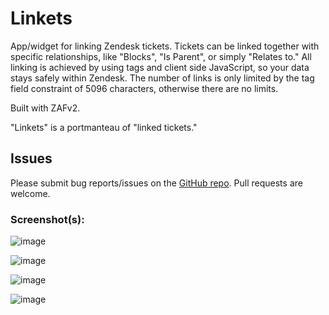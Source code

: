 # Linkets

App/widget for linking Zendesk tickets. Tickets can be linked together with specific relationships,
like "Blocks", "Is Parent", or simply "Relates to." All linking is achieved by using tags and
client side JavaScript, so your data stays safely within Zendesk. The number of links is only
limited by the tag field constraint of 5096 characters, otherwise there are no limits.

Built with ZAFv2.

"Linkets" is a portmanteau of "linked tickets."

## Issues

Please submit bug reports/issues on the [GitHub repo](https://github.com/zendesklabs/linkets/issues). Pull requests are welcome.

### Screenshot(s):
![image](https://user-images.githubusercontent.com/25018339/31585812-a62887c2-b18d-11e7-87eb-76c8e412d0f1.png)

![image](https://user-images.githubusercontent.com/25018339/31588364-48ce68c0-b1b6-11e7-8328-7d4025ff6332.png)

![image](https://user-images.githubusercontent.com/25018339/31588370-678156a6-b1b6-11e7-87ce-1449ef600d09.png)

![image](https://user-images.githubusercontent.com/25018339/31588375-8945a026-b1b6-11e7-9bcf-b757274d7810.png)
